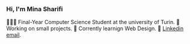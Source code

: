 ###   Hi, I'm Mina Sharifi
👩🏻‍💻 Final-Year Computer Science Student at the university of Turin.
🧩 Working on small projects. 
💭 Corrently learnign Web Design. 
📎 [Linkedin](www.linkedin.com/in/mina-sharifi19) [email](mn.sharifi19@gmail.com).
